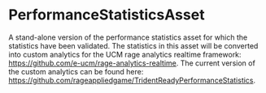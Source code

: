 # PerformanceStatisticsAsset

A stand-alone version of the performance statistics asset for which the statistics have been validated. The statistics in this asset will be converted into custom analytics for the UCM rage analytics realtime framework: https://github.com/e-ucm/rage-analytics-realtime. The current version of the custom analytics can be found here: https://github.com/rageappliedgame/TridentReadyPerformanceStatistics.
